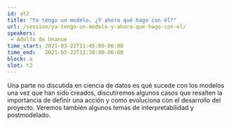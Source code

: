 ```yaml
---
id: at2
title: "Ya tengo un modelo. ¿Y ahora qué hago con él?"
url: /session/ya-tengo-un-modelo-y-ahora-que-hago-con-el/
speakers:
 - Adolfo de Unanue
time_start: 2021-03-22T11:45:00-06:00
time_end:   2021-03-22T12:30:00-06:00
block: a
slot: t2
---
```


Una parte no discutida en ciencia de datos es qué sucede con los modelos una vez que han sido creados, discutiremos algunos casos que resalten la importancia de definir una acción y como evoluciona con el desarrollo del proyecto. Veremos también algunos temas de interpretabilidad y postmodelado.